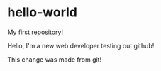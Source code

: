 # hello-world
My first repository!

Hello, I'm a new web developer testing out github!

This change was made from git!
